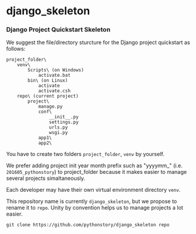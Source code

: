 # django_skeleton
### Django Project Quickstart Skeleton

We suggest the file/directory sturcture for the Django project quickstart as follows:

```
project_folder\
    venv\
        Scripts\ (on Windows)
            activate.bat
        bin\ (on Linux)
            activate
            activate.csh
    repo\ (current project)
        project\
            manage.py
            conf\
                __init__.py
                settings.py
                urls.py
                wsgi.py
            app1\
            app2\
```

You have to create two folders `project_folder`, `venv` by yourself.

We prefer adding project init year month prefix such as "yyyymm_" (i.e. `201605_pythonstory`) to project_folder because it makes easier to manage several projects simaltaneously.

Each developer may have their own virtual environment directory `venv`.

This repository name is currently `django_skeleton`, but we propose to rename it to `repo`. Unity by convention helps us to manage projects a lot easier.

```
git clone https://github.com/pythonstory/django_skeleton repo
```
